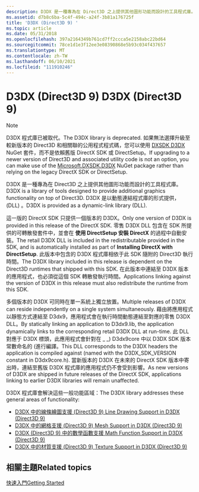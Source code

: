 ```yaml
---
description: D3DX 是一種專為在 Direct3D 之上提供其他圖形功能而設計的工具程式庫。 D3DX 是以動態連結程式庫的形式提供， (DLL) 。
ms.assetid: d7b8c6ba-5c4f-494c-a24f-3b81a176725f
title: 'D3DX (Direct3D 9) '
ms.topic: article
ms.date: 05/31/2018
ms.openlocfilehash: 397a2164349b761cd7ff2ccca5e2158abc22bd64
ms.sourcegitcommit: 78ce1d1e3f12ee3e08390868e5b93c034f437657
ms.translationtype: MT
ms.contentlocale: zh-TW
ms.lasthandoff: 06/10/2021
ms.locfileid: "111910246"
---
```

# <a name="d3dx-direct3d-9"></a><span data-ttu-id="7954b-104">D3DX (Direct3D 9) </span><span class="sxs-lookup"><span data-stu-id="7954b-104">D3DX (Direct3D 9)</span></span>

> [!NOTE]
> <span data-ttu-id="7954b-105">D3DX 程式庫已被取代。</span><span class="sxs-lookup"><span data-stu-id="7954b-105">The D3DX library is deprecated.</span></span> <span data-ttu-id="7954b-106">如果無法選擇升級至較新版本的 Direct3D 和相關聯的公用程式程式碼，您可以使用 [DXSDK D3DX](https://www.nuget.org/packages/Microsoft.DXSDK.D3DX) NuGet 套件，而不是依賴舊版 DirectX SDK 或 DirectSetup。</span><span class="sxs-lookup"><span data-stu-id="7954b-106">If upgrading to a newer version of Direct3D and associated utility code is not an option, you can make use of the [Microsoft.DXSDK.D3DX](https://www.nuget.org/packages/Microsoft.DXSDK.D3DX) NuGet package rather than relying on the legacy DirectX SDK or DirectSetup.</span></span>

<span data-ttu-id="7954b-107">D3DX 是一種專為在 Direct3D 之上提供其他圖形功能而設計的工具程式庫。</span><span class="sxs-lookup"><span data-stu-id="7954b-107">D3DX is a library of tools designed to provide additional graphics functionality on top of Direct3D.</span></span> <span data-ttu-id="7954b-108">D3DX 是以動態連結程式庫的形式提供， (DLL) 。</span><span class="sxs-lookup"><span data-stu-id="7954b-108">D3DX is provided as a dynamic-link library (DLL).</span></span>

<span data-ttu-id="7954b-109">這一版的 DirectX SDK 只提供一個版本的 D3DX。</span><span class="sxs-lookup"><span data-stu-id="7954b-109">Only one version of D3DX is provided in this release of the DirectX SDK.</span></span> <span data-ttu-id="7954b-110">零售 D3DX DLL 包含在 SDK 所提供的可轉散發套件中，並會在 **使用 DirectSetup 安裝 DirectX** 的過程中自動安裝。</span><span class="sxs-lookup"><span data-stu-id="7954b-110">The retail D3DX DLL is included in the redistributable provided in the SDK, and is automatically installed as part of **Installing DirectX with DirectSetup**.</span></span> <span data-ttu-id="7954b-111">此版本中包含的 D3DX 程式庫相依于此 SDK 隨附的 Direct3D 執行時間。</span><span class="sxs-lookup"><span data-stu-id="7954b-111">The D3DX library included in this release is dependent on the Direct3D runtimes that shipped with this SDK.</span></span> <span data-ttu-id="7954b-112">在此版本中連結至 D3DX 版本的應用程式，也必須從這個 SDK 轉散發執行時間。</span><span class="sxs-lookup"><span data-stu-id="7954b-112">Applications linking against the version of D3DX in this release must also redistribute the runtime from this SDK.</span></span>

<span data-ttu-id="7954b-113">多個版本的 D3DX 可同時在單一系統上獨立放置。</span><span class="sxs-lookup"><span data-stu-id="7954b-113">Multiple releases of D3DX can reside independently on a single system simultaneously.</span></span> <span data-ttu-id="7954b-114">藉由將應用程式以靜態方式連結至 D3dx9，應用程式會在執行時間動態連結至對應的零售 D3DX DLL。</span><span class="sxs-lookup"><span data-stu-id="7954b-114">By statically linking an application to D3dx9.lib, the application dynamically links to the corresponding retail D3DX DLL at run-time.</span></span> <span data-ttu-id="7954b-115">此 DLL 對應于 D3DX 標頭，此應用程式會針對在 \_ \_) D3dx9core 中以 D3DX SDK 版本常數命名的 (進行編譯。</span><span class="sxs-lookup"><span data-stu-id="7954b-115">This DLL corresponds to the D3DX headers the application is compiled against (named with the D3DX\_SDK\_VERSION constant in D3dx9core.h).</span></span> <span data-ttu-id="7954b-116">當新版本的 D3DX 在未來的 DirectX SDK 版本中寄出時，連結至舊版 D3DX 程式庫的應用程式仍不會受到影響。</span><span class="sxs-lookup"><span data-stu-id="7954b-116">As new versions of D3DX are shipped in future releases of the DirectX SDK, applications linking to earlier D3DX libraries will remain unaffected.</span></span>

<span data-ttu-id="7954b-117">D3DX 程式庫會解決這些一般功能區域：</span><span class="sxs-lookup"><span data-stu-id="7954b-117">The D3DX library addresses these general areas of functionality:</span></span>

-   [<span data-ttu-id="7954b-118">D3DX 中的線條繪圖支援 (Direct3D 9) </span><span class="sxs-lookup"><span data-stu-id="7954b-118">Line Drawing Support in D3DX (Direct3D 9)</span></span>](line-drawing-support-in-d3dx.md)
-   [<span data-ttu-id="7954b-119">D3DX 中的網格支援 (Direct3D 9) </span><span class="sxs-lookup"><span data-stu-id="7954b-119">Mesh Support in D3DX (Direct3D 9)</span></span>](mesh-support-in-d3dx.md)
-   [<span data-ttu-id="7954b-120">D3DX (Direct3D 9) 中的數學函數支援 </span><span class="sxs-lookup"><span data-stu-id="7954b-120">Math Function Support in D3DX (Direct3D 9)</span></span>](math-function-support-in-d3dx.md)
-   [<span data-ttu-id="7954b-121">D3DX 中的材質支援 (Direct3D 9) </span><span class="sxs-lookup"><span data-stu-id="7954b-121">Texture Support in D3DX (Direct3D 9)</span></span>](texture-support-in-d3dx.md)

## <a name="related-topics"></a><span data-ttu-id="7954b-122">相關主題</span><span class="sxs-lookup"><span data-stu-id="7954b-122">Related topics</span></span>

<dl> <dt>

[<span data-ttu-id="7954b-123">快速入門</span><span class="sxs-lookup"><span data-stu-id="7954b-123">Getting Started</span></span>](getting-started.md)
</dt> </dl>

 

 




